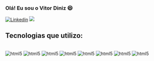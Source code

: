 ### Olá! Eu sou o Vitor Diniz 😄 


[![Linkedin](https://img.shields.io/badge/LinkedIn-0077B5?style=for-the-badge&logo=linkedin&logoColor=white)](https://www.linkedin.com/in/diniz116/)
<a href = "mailto:vitordiniz2k@gmail.com"><img src="https://img.shields.io/badge/Gmail-D14836?style=for-the-badge&logo=gmail&logoColor=white" target="_blank"></a>



## Tecnologias que utilizo:

<div style="display: inline_block"></br>
<img align="center"alt="html5" src="https://img.shields.io/badge/Java-ED8B00?style=for-the-badge&logo=openjdk&logoColor=white">
<img align="center"alt="html5" src="https://img.shields.io/badge/JavaScript-F7DF1E?style=for-the-badge&logo=javascript&logoColor=black">
<img align="center"alt="html5" src="https://img.shields.io/badge/C-00599C?style=for-the-badge&logo=c&logoColor=white">
<img align="center"alt="html5" src="https://img.shields.io/badge/C%2B%2B-00599C?style=for-the-badge&logo=c%2B%2B&logoColor=white">
<img align="center"alt="html5" src="https://img.shields.io/badge/Python-3776AB?style=for-the-badge&logo=python&logoColor=white">
<img align="center"alt="html5" src="https://img.shields.io/badge/HTML5-E34F26?style=for-the-badge&logo=html5&logoColor=white">
<img align="center"alt="html5" src="https://img.shields.io/badge/CSS3-1572B6?style=for-the-badge&logo=css3&logoColor=white">
  <img align="center"alt="html5" src="https://img.shields.io/badge/MySQL-00000F?style=for-the-badge&logo=mysql&logoColor=white">
</div>
